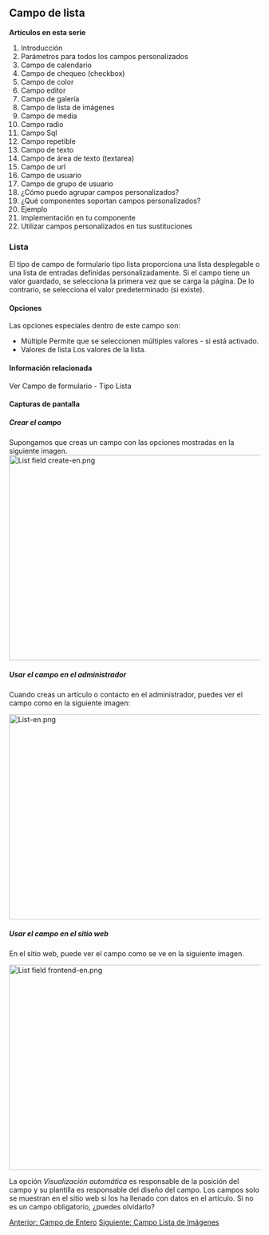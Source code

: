 <!-- Filename: J3.x:Adding_custom_fields/List_Field / Display title: Agregar campos personalizados/Campo de Lista -->

## Campo de lista

**Artículos en esta serie**

1.  Introducción
2.   Parámetros para todos los campos
    personalizados
3.   Campo de
    calendario
4.   Campo de chequeo
    (checkbox)
5.   Campo de
    color
6.   Campo
    editor
7.   Campo de
    galería
8.   Campo de lista de
    imágenes
9.   Campo de
    media
10.  Campo
    radio
11.  Campo
    Sql
12.  Campo
    repetible
13.  Campo de
    texto
14.  Campo de área de texto
    (textarea)
15.  Campo de
    url
16.  Campo de
    usuario
17.  Campo de grupo de
    usuario
18.  ¿Cómo puedo agrupar campos
    personalizados?
19.  ¿Qué componentes soportan campos
    personalizados?
20. Ejemplo
21.  Implementación en tu
    componente
22.  Utilizar campos personalizados en tus
    sustituciones

### Lista

El tipo de campo de formulario tipo lista proporciona una lista
desplegable o una lista de entradas definidas personalizadamente. Si el
campo tiene un valor guardado, se selecciona la primera vez que se carga
la página. De lo contrario, se selecciona el valor predeterminado (si
existe).

#### Opciones

Las opciones especiales dentro de este campo son:

- Múltiple
  Permite que se seleccionen múltiples valores - si está activado.
- Valores de lista
  Los valores de la lista.

#### Información relacionada

Ver  Campo de formulario - Tipo
Lista

#### Capturas de pantalla

##### Crear el campo

Supongamos que creas un campo con las opciones mostradas en la siguiente
imagen. <img
src="https://docs.joomla.org/images/thumb/1/1d/List_field_create-en.png/800px-List_field_create-en.png"
decoding="async"
srcset="https://docs.joomla.org/images/thumb/1/1d/List_field_create-en.png/1200px-List_field_create-en.png 1.5x, https://docs.joomla.org/images/1/1d/List_field_create-en.png 2x"
data-file-width="1291" data-file-height="663" width="800" height="411"
alt="List field create-en.png" />

##### Usar el campo en el administrador

Cuando creas un artículo o contacto en el administrador, puedes ver el
campo como en la siguiente imagen:

<img
src="https://docs.joomla.org/images/thumb/7/7a/List-en.png/800px-List-en.png"
decoding="async"
srcset="https://docs.joomla.org/images/thumb/7/7a/List-en.png/1200px-List-en.png 1.5x, https://docs.joomla.org/images/7/7a/List-en.png 2x"
data-file-width="1291" data-file-height="663" width="800" height="411"
alt="List-en.png" />

##### Usar el campo en el sitio web

En el sitio web, puede ver el campo como se ve en la siguiente imagen.

<img
src="https://docs.joomla.org/images/thumb/a/a2/List_field_frontend-en.png/800px-List_field_frontend-en.png"
decoding="async"
srcset="https://docs.joomla.org/images/thumb/a/a2/List_field_frontend-en.png/1200px-List_field_frontend-en.png 1.5x, https://docs.joomla.org/images/a/a2/List_field_frontend-en.png 2x"
data-file-width="1291" data-file-height="663" width="800" height="411"
alt="List field frontend-en.png" />

La opción *Visualización automática* es responsable de la posición del
campo y su plantilla es responsable del diseño del campo.
Los campos solo se muestran en el sitio web si los ha llenado con datos
en el artículo. Si no es un campo obligatorio, ¿puedes olvidarlo?

<a
href="https://docs.joomla.org/J3.x:Adding_custom_fields/Integer_Field"
id="content-button" class="button expand success">Anterior: Campo de
Entero</a> <a
href="https://docs.joomla.org/J3.x:Adding_custom_fields/List_of_Images_Field"
id="content-button" class="button expand">Siguiente: Campo Lista de
Imágenes</a>
